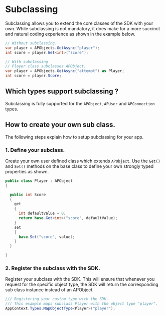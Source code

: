 # Subclassing

Subclassing allows you to extend the core classes of the SDK with your own. While subclassing is not mandatory,
it does make for a more succinct and natural coding experience as shown in the example below.

``` csharp
// Without subclassing.
var player = APObjects.GetAsync("player");
int score = player.Get<int>("score");

// With subclassing
// Player class subclasses APObject.
var player = APObjects.GetAsync("attempt") as Player;
int score = player.Score;

```

## Which types support subclassing ?
Subclassing is fully supported for the `APObject`, `APUser` and `APConnection` types.

## How to create your own sub class.
The following steps explain how to setup subclassing for your app.

### 1. Define your subclass.
Create your own user defined class which extends `APObject`. Use the `Get()` and `Set()` methods
on the base class to define your own strongly typed properties as shown.

``` csharp
public class Player : APObject
{

  public int Score
  {
    get
    {
      int defaultValue = 0;
      return base.Get<int>("score", defaultValue);
    }
    set
    {
      base.Set("score", value);
    }
  }

}

```

### 2. Register the subclass with the SDK.
Register your subclass with the SDK. This will ensure that whenever you request for the
specific object type, the SDK will return the corresponding sub class instance instead of
an APObject.

``` csharp
/// Registering your custom type with the SDK.
/// This example maps subclass Player with the object type "player".
AppContext.Types.MapObjectType<Player>("player");
```
